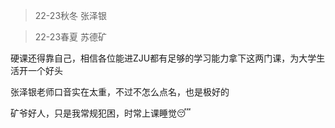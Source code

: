 > 22-23秋冬 张泽银

> 22-23春夏 苏德矿

硬课还得靠自己，相信各位能进ZJU都有足够的学习能力拿下这两门课，为大学生活开一个好头

张泽银老师口音实在太重，不过不怎么点名，也是极好的

矿爷好人，只是我常规犯困，时常上课睡觉😴
